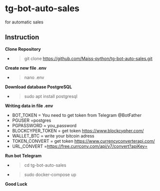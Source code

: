 # tg-bot-auto-sales
for automatic sales

<h2>Instruction</h2> 

<b>Clone Repository</b>
- > git clone https://github.com/Maiss-python/tg-bot-auto-sales.git

<b>Create new file .env</b>
- > nano .env

<b>Download database PostgreSQL</b>
- > sudo apt install postgresql

<b>Writing data in file .env</b>
- BOT_TOKEN = You need to get token from Telegram @BotFather
- PGUSER =postgres
- PGPASSWORD = you_password
- BLOCKCYPER_TOKEN = get token https://www.blockcypher.com/
- WALLET_BTC = write your bitcoin adress
- TOKEN_CONVERT = get token https://www.currencyconverterapi.com/
- URL_CONVERT =https://free.currconv.com/api/v7/convert?apiKey=

<b>Run bot Telegram </b>

- > cd tg-bot-auto-sales
- > sudo docker-compose up


<b>Good Luck</b>
